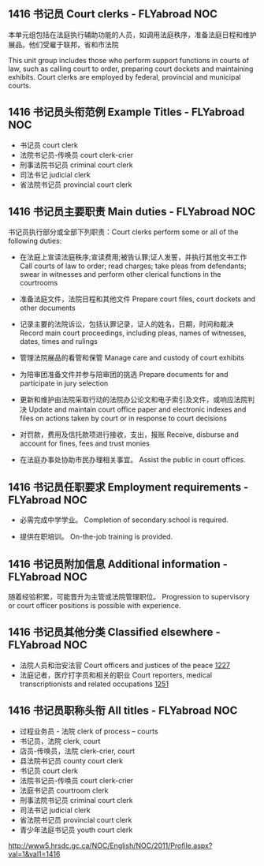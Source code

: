 ## 1416 书记员 Court clerks - FLYabroad NOC

本单元组包括在法庭执行辅助功能的人员，如调用法庭秩序，准备法庭日程和维护展品。他们受雇于联邦，省和市法院

This unit group includes those who perform support functions in courts of law, such as calling court to order, preparing court dockets and maintaining exhibits. Court clerks are employed by federal, provincial and municipal courts.

## 1416 书记员头衔范例 Example Titles - FLYabroad NOC

* 书记员 court clerk
* 法院书记员-传唤员 court clerk-crier
* 刑事法院书记员 criminal court clerk
* 司法书记 judicial clerk
* 省法院书记员 provincial court clerk

## 1416 书记员主要职责 Main duties - FLYabroad NOC

书记员执行部分或全部下列职责：Court clerks perform some or all of the following duties:

* 在法庭上宣读法庭秩序;宣读费用;被告认罪;证人发誓，并执行其他文书工作
Call courts of law to order; read charges; take pleas from defendants; swear in witnesses and perform other clerical functions in the courtrooms

* 准备法庭文件，法院日程和其他文件
Prepare court files, court dockets and other documents

* 记录主要的法院诉讼，包括认罪记录，证人的姓名，日期，时间和裁决
Record main court proceedings, including pleas, names of witnesses, dates, times and rulings

* 管理法院展品的看管和保管
Manage care and custody of court exhibits

* 为陪审团准备文件并参与陪审团的挑选
Prepare documents for and participate in jury selection

* 更新和维护由法院采取行动的法院办公论文和电子索引及文件，或响应法院判决
Update and maintain court office paper and electronic indexes and files on actions taken by court or in response to court decisions

* 对罚款，费用及信托款项进行接收，支出，报账
Receive, disburse and account for fines, fees and trust monies

* 在法庭办事处协助市民办理相关事宜。
Assist the public in court offices.

## 1416 书记员任职要求 Employment requirements - FLYabroad NOC

* 必需完成中学学业。
Completion of secondary school is required.

* 提供在职培训。
On-the-job training is provided.

## 1416 书记员附加信息 Additional information - FLYabroad NOC

随着经验积累，可能晋升为主管或法院管理职位。
Progression to supervisory or court officer positions is possible with experience.

## 1416 书记员其他分类 Classified elsewhere - FLYabroad NOC

* 法院人员和治安法官 Court officers and justices of the peace [1227](1227)
* 法庭记者，医疗打字员和相关的职业 Court reporters, medical transcriptionists and related occupations [1251](1251)

## 1416 书记员职称头衔 All titles - FLYabroad NOC

* 过程业务员 - 法院 clerk of process – courts
* 书记员，法院 clerk, court
* 店员-传唤员，法院 clerk-crier, court
* 县法院书记员 county court clerk
* 书记员 court clerk
* 法院书记员-传唤员 court clerk-crier
* 法庭书记员 courtroom clerk
* 刑事法院书记员 criminal court clerk
* 司法书记 judicial clerk
* 省法院书记员 provincial court clerk
* 青少年法庭书记员 youth court clerk

http://www5.hrsdc.gc.ca/NOC/English/NOC/2011/Profile.aspx?val=1&val1=1416